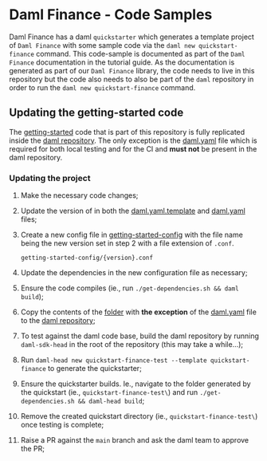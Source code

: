 # Daml Finance - Code Samples

Daml Finance has a daml `quickstarter` which generates a template project of `Daml Finance` with some sample code via the `daml new quickstart-finance` command. This code-sample is documented as part of the `Daml Finance` documentation in the tutorial guide. As the documentation is generated as part of our `Daml Finance` library, the code needs to live in this repository but the code also needs to also be part of the `daml` repository in order to run the `daml new quickstart-finance` command.

## Updating the getting-started code

The [getting-started](getting-started/) code that is part of this repository is fully replicated inside the [daml repository](https://github.com/digital-asset/daml/tree/main/templates/quickstart-finance). The only exception is the [daml.yaml](getting-started/daml.yaml) file which is required for both local testing and for the CI and **must not** be present in the daml repository.

### Updating the project

1. Make the necessary code changes;
2. Update the version of in both the [daml.yaml.template](getting-started/daml.yaml.template) and [daml.yaml](getting-started/daml.yaml) files;
3. Create a new config file in [getting-started-config](getting-started-config/) with the file name being the new version set in step 2 with a file extension of `.conf`.

    ```
    getting-started-config/{version}.conf
    ```

4. Update the dependencies in the new configuration file as necessary;
5. Ensure the code compiles (ie., run `./get-dependencies.sh && daml build`);
6. Copy the contents of the [folder](getting-started/) with **the exception** of the [daml.yaml](getting-started/daml.yaml) file to the [daml repository](https://github.com/digital-asset/daml/tree/main/templates/quickstart-finance);
7. To test against the daml code base, build the daml repository by running `daml-sdk-head` in the root of the repository (this may take a while...);
8. Run `daml-head new quickstart-finance-test --template quickstart-finance` to generate the quickstarter;
9. Ensure the quickstarter builds. Ie., navigate to the folder generated by the quickstart (ie., `quickstart-finance-test\`) and run `./get-dependencies.sh && daml-head build`;
10. Remove the created quickstart directory (ie., `quickstart-finance-test\`) once testing is complete;
11. Raise a PR against the `main` branch and ask the daml team to approve the PR;
